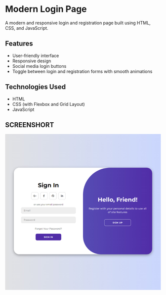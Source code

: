 # Modern Login Page

A modern and responsive login and registration page built using HTML, CSS, and JavaScript.

## Features

- User-friendly interface
- Responsive design
- Social media login buttons
- Toggle between login and registration forms with smooth animations

## Technologies Used

- HTML
- CSS (with Flexbox and Grid Layout)
- JavaScript

## SCREENSHORT 
![Preview](screenshot.jpg)



